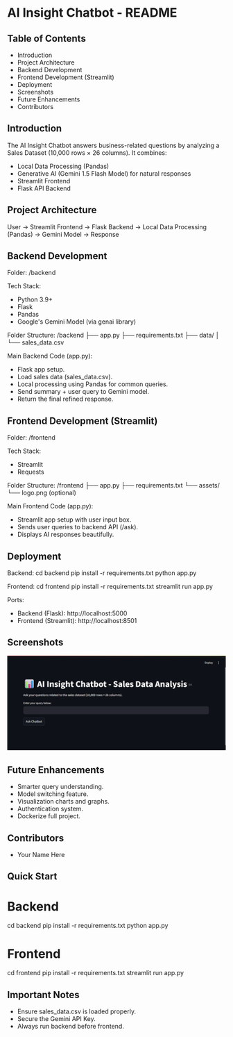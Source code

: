 
AI Insight Chatbot - README
============================


Table of Contents
-----------------
- Introduction
- Project Architecture
- Backend Development
- Frontend Development (Streamlit)
- Deployment
- Screenshots
- Future Enhancements
- Contributors

Introduction
------------
The AI Insight Chatbot answers business-related questions by analyzing a Sales Dataset (10,000 rows × 26 columns).
It combines:
- Local Data Processing (Pandas)
- Generative AI (Gemini 1.5 Flash Model) for natural responses
- Streamlit Frontend
- Flask API Backend

Project Architecture
---------------------
User → Streamlit Frontend → Flask Backend → Local Data Processing (Pandas) → Gemini Model → Response

Backend Development
--------------------
Folder: /backend

Tech Stack:
- Python 3.9+
- Flask
- Pandas
- Google's Gemini Model (via genai library)

Folder Structure:
/backend
    ├── app.py
    ├── requirements.txt
    ├── data/
    │     └── sales_data.csv

Main Backend Code (app.py):

- Flask app setup.
- Load sales data (sales_data.csv).
- Local processing using Pandas for common queries.
- Send summary + user query to Gemini model.
- Return the final refined response.

Frontend Development (Streamlit)
---------------------------------
Folder: /frontend

Tech Stack:
- Streamlit
- Requests

Folder Structure:
/frontend
    ├── app.py
    ├── requirements.txt
    └── assets/
          └── logo.png (optional)

Main Frontend Code (app.py):

- Streamlit app setup with user input box.
- Sends user queries to backend API (/ask).
- Displays AI responses beautifully.

Deployment
----------
Backend:
    cd backend
    pip install -r requirements.txt
    python app.py

Frontend:
    cd frontend
    pip install -r requirements.txt
    streamlit run app.py

Ports:
- Backend (Flask): http://localhost:5000
- Frontend (Streamlit): http://localhost:8501

Screenshots
-----------
![AI chatbot](<Screenshot 2025-04-26 221423.png>)

Future Enhancements
-------------------
- Smarter query understanding.
- Model switching feature.
- Visualization charts and graphs.
- Authentication system.
- Dockerize full project.

Contributors
------------
- Your Name Here

Quick Start
-----------
# Backend
cd backend
pip install -r requirements.txt
python app.py

# Frontend
cd frontend
pip install -r requirements.txt
streamlit run app.py

Important Notes
---------------
- Ensure sales_data.csv is loaded properly.
- Secure the Gemini API Key.
- Always run backend before frontend.
